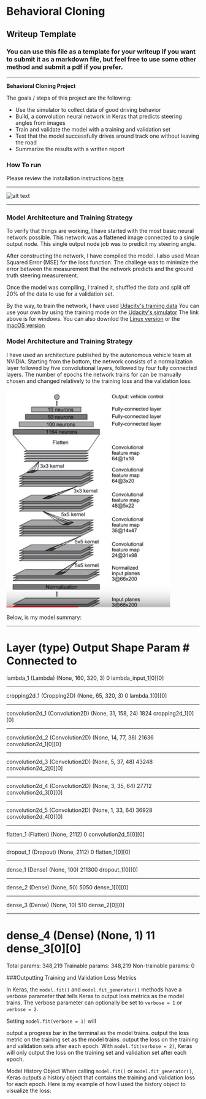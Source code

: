 # **Behavioral Cloning** 

## Writeup Template

### You can use this file as a template for your writeup if you want to submit it as a markdown file, but feel free to use some other method and submit a pdf if you prefer.

---

**Behavioral Cloning Project**

The goals / steps of this project are the following:
* Use the simulator to collect data of good driving behavior
* Build, a convolution neural network in Keras that predicts steering angles from images
* Train and validate the model with a training and validation set
* Test that the model successfully drives around track one without leaving the road
* Summarize the results with a written report


[//]: # (Image References)

[image1]: ./images/Nvidia.JPG "NVIDIA architecture"
[image2]: ./images/centerImg.JPG "center"
[image3]: ./images/track1.gif "Recovery Image"
[image4]: ./examples/placeholder_small.png "Recovery Image"
[image5]: ./examples/placeholder_small.png "Recovery Image"
[image6]: ./examples/placeholder_small.png "Normal Image"
[image7]: ./examples/placeholder_small.png "Flipped Image"

### How To run

Please review the installation instructions [here](https://github.com/udacity/CarND-Behavioral-Cloning-P3/blob/master/README.md)

---

![alt text][image3]

---

### Model Architecture and Training Strategy

To verify that things are working, I have started with the most basic neural network possible.
This network was a flattened image connected to a single output node. This single output node job was to predicit my steering angle.

After constructing the network, I have compiled the model. I also used Mean Squared Error (MSE) for the loss function. The challege was to minimize the error between the measurement that the network predicts and the ground truth steering measurement.

Once the model was compiling, I trained it, shuffled the data and split off 20% of the data to use for a validation set. 

By the way, to train the network, I have used [Udacity's training data](https://d17h27t6h515a5.cloudfront.net/topher/2016/December/584f6edd_data/data.zip)
You can use your own by using the training mode on the [Udacity's simulator](https://d17h27t6h515a5.cloudfront.net/topher/2017/February/58ae4419_windows-sim/windows-sim.zip)
The link above is for windows. You can also downlod the [Linux version](https://d17h27t6h515a5.cloudfront.net/topher/2017/February/58ae46bb_linux-sim/linux-sim.zip) or the [macOS version](https://d17h27t6h515a5.cloudfront.net/topher/2017/February/58ae4594_mac-sim.app/mac-sim.app.zip)


### Model Architecture and Training Strategy

I have used an architecture published by the autonomous vehicle team at NVIDIA. Starting from the bottom, the network consists of a normalization layer followed by five convolutional layers, followed by four fully connected layers. 
The number of epochs the network trains for can be manually chosen and changed relatively to the training loss and the validation loss.

![alt text][image1]

Below, is my model summary:
____________________________________________________________________________________________________
Layer (type)                     Output Shape          Param #     Connected to                     
====================================================================================================
lambda_1 (Lambda)                (None, 160, 320, 3)   0           lambda_input_1[0][0]             
____________________________________________________________________________________________________
cropping2d_1 (Cropping2D)        (None, 65, 320, 3)    0           lambda_1[0][0]                   
____________________________________________________________________________________________________
convolution2d_1 (Convolution2D)  (None, 31, 158, 24)   1824        cropping2d_1[0][0]               
____________________________________________________________________________________________________
convolution2d_2 (Convolution2D)  (None, 14, 77, 36)    21636       convolution2d_1[0][0]            
____________________________________________________________________________________________________
convolution2d_3 (Convolution2D)  (None, 5, 37, 48)     43248       convolution2d_2[0][0]            
____________________________________________________________________________________________________
convolution2d_4 (Convolution2D)  (None, 3, 35, 64)     27712       convolution2d_3[0][0]            
____________________________________________________________________________________________________
convolution2d_5 (Convolution2D)  (None, 1, 33, 64)     36928       convolution2d_4[0][0]            
____________________________________________________________________________________________________
flatten_1 (Flatten)              (None, 2112)          0           convolution2d_5[0][0]            
____________________________________________________________________________________________________
dropout_1 (Dropout)              (None, 2112)          0           flatten_1[0][0]                  
____________________________________________________________________________________________________
dense_1 (Dense)                  (None, 100)           211300      dropout_1[0][0]                  
____________________________________________________________________________________________________
dense_2 (Dense)                  (None, 50)            5050        dense_1[0][0]                    
____________________________________________________________________________________________________
dense_3 (Dense)                  (None, 10)            510         dense_2[0][0]                    
____________________________________________________________________________________________________
dense_4 (Dense)                  (None, 1)             11          dense_3[0][0]                    
====================================================================================================
Total params: 348,219
Trainable params: 348,219
Non-trainable params: 0


###Outputting Training and Validation Loss Metrics

In Keras, the `model.fit()` and `model.fit_generator()` methods have a verbose parameter that tells Keras to output loss metrics as the model trains. The verbose parameter can optionally be set to `verbose = 1` or `verbose = 2`.

Setting `model.fit(verbose = 1)` will

output a progress bar in the terminal as the model trains.
output the loss metric on the training set as the model trains.
output the loss on the training and validation sets after each epoch.
With `model.fit(verbose = 2)`, Keras will only output the loss on the training set and validation set after each epoch.

Model History Object
When calling `model.fit()` or `model.fit_generator()`, Keras outputs a history object that contains the training and validation loss for each epoch. Here is my example of how I used the history object to visualize the loss:

